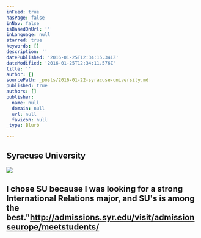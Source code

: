 ```yaml
---
inFeed: true
hasPage: false
inNav: false
isBasedOnUrl: ''
inLanguage: null
starred: true
keywords: []
description: ''
datePublished: '2016-01-25T12:34:15.341Z'
dateModified: '2016-01-25T12:34:11.576Z'
title: ''
author: []
sourcePath: _posts/2016-01-22-syracuse-university.md
published: true
authors: []
publisher:
  name: null
  domain: null
  url: null
  favicon: null
_type: Blurb

---
```

## Syracuse University
![](https://the-grid-user-content.s3-us-west-2.amazonaws.com/c6799036-70c3-4878-9dc2-91976ea62322.jpg)

## I chose SU because I was looking for a strong International Relations major, and SU's is among the best."http://admissions.syr.edu/visit/admissionseurope/meetstudents/